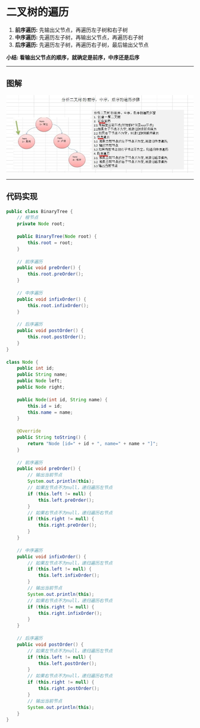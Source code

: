 # 二叉树的遍历
1. **前序遍历:** 先输出父节点，再遍历左子树和右子树
2. **中序遍历:** 先遍历左子树，再输出父节点，再遍历右子树
3. **后序遍历:** 先遍历左子树，再遍历右子树，最后输出父节点

**小结: 看输出父节点的顺序，就确定是前序，中序还是后序**

---
## 图解
![binary-tree-bianli](./assets/binary-tree-bianli.jpg)

---
## 代码实现
```java
public class BinaryTree {
	// 根节点
	private Node root;

	public BinaryTree(Node root) {
		this.root = root;
	}

	// 前序遍历
	public void preOrder() {
		this.root.preOrder();
	}

	// 中序遍历
	public void infixOrder() {
		this.root.infixOrder();
	}

	// 后序遍历
	public void postOrder() {
		this.root.postOrder();
	}
}

class Node {
	public int id;
	public String name;
	public Node left;
	public Node right;

	public Node(int id, String name) {
		this.id = id;
		this.name = name;
	}

	@Override
	public String toString() {
		return "Node [id=" + id + ", name=" + name + "]";
	}

	// 前序遍历
	public void preOrder() {
		// 输出当前节点
		System.out.println(this);
		// 如果左节点不为null，递归遍历左节点
		if (this.left != null) {
			this.left.preOrder();
		}
		// 如果右节点不为null，递归遍历右节点
		if (this.right != null) {
			this.right.preOrder();
		}
	}

	// 中序遍历
	public void infixOrder() {
		// 如果左节点不为null，递归遍历左节点
		if (this.left != null) {
			this.left.infixOrder();
		}
		// 输出当前节点
		System.out.println(this);
		// 如果右节点不为null，递归遍历右节点
		if (this.right != null) {
			this.right.infixOrder();
		}
	}

	// 后序遍历
	public void postOrder() {
		// 如果左节点不为null，递归遍历左节点
		if (this.left != null) {
			this.left.postOrder();
		}
		// 如果右节点不为null，递归遍历右节点
		if (this.right != null) {
			this.right.postOrder();
		}
		// 输出当前节点
		System.out.println(this);
	}
}
```
